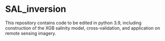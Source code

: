 # SAL_inversion
This repository contains code to be edited in python 3.9, including construction of the XGB salinity model, cross-validation, and application on remote sensing imagery.
